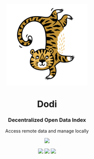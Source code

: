 <p align="center"> <img src="https://raw.githubusercontent.com/fluidtrends/dodi/master/logo.png" width="256px"> 

<h1 align="center"> Dodi </h1>
<h3 align="center"> Decentralized Open Data Index </h3>
<p align="center"> Access remote data and manage locally </p>
<p align="center"> <img src="https://img.shields.io/github/package-json/v/fluidtrends/dodi?color=green"/></p>

</p>

<p align="center">
<a href="https://circleci.com/gh/fluidtrends/workflows/dodi"><img src="https://circleci.com/gh/fluidtrends/dodi.svg?style=svg"/></a>
<a href="https://codeclimate.com/github/fluidtrends/rara/maintainability"><img src="https://api.codeclimate.com/v1/badges/e22794e01b98efc81b34/maintainability" /></a>
<a href="https://codeclimate.com/github/fluidtrends/rara/test_coverage"><img src="https://api.codeclimate.com/v1/badges/e22794e01b98efc81b34/test_coverage" /></a>
</p>